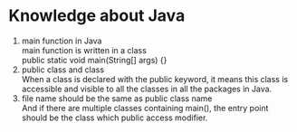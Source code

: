 # Knowledge about Java
1. main function in Java
<br/> main function is written in a class
<br/> public static void main(String[] args) {}
2. public class and class
<br/> When a class is declared with the public keyword, 
it means this class is accessible and visible to all the classes in all the packages in Java. 
3. file name should be the same as public class name
<br/> And if there are multiple classes containing main(), 
the entry point should be the class which public access modifier.
